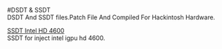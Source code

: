 #DSDT & SSDT     
DSDT And SSDT files.Patch File And Compiled For Hackintosh Hardware.   



[SSDT Intel HD 4600](https://raw.github.com/xenatt/Hackintosh/master/DSDT/SSDT-IGPU-HD4600.aml)   
SSDT for  inject intel igpu hd 4600.    

